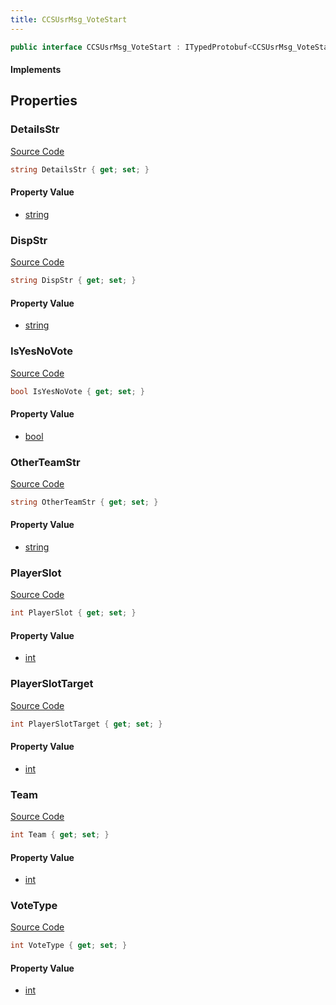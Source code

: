 ```yaml
---
title: CCSUsrMsg_VoteStart
---
```


```csharp
public interface CCSUsrMsg_VoteStart : ITypedProtobuf<CCSUsrMsg_VoteStart>, INativeHandle, INetMessage<CCSUsrMsg_VoteStart>, IDisposable
```

#### Implements

## Properties

### DetailsStr

[Source Code](https://github.com/swiftly-solution/swiftlys2/blob/beta/managed/src/SwiftlyS2.Generated/Protobufs/Interfaces/CCSUsrMsg_VoteStart.cs#L30)

```csharp
string DetailsStr { get; set; }
```

#### Property Value

- [string](https://learn.microsoft.com/dotnet/api/system.string)

### DispStr

[Source Code](https://github.com/swiftly-solution/swiftlys2/blob/beta/managed/src/SwiftlyS2.Generated/Protobufs/Interfaces/CCSUsrMsg_VoteStart.cs#L27)

```csharp
string DispStr { get; set; }
```

#### Property Value

- [string](https://learn.microsoft.com/dotnet/api/system.string)

### IsYesNoVote

[Source Code](https://github.com/swiftly-solution/swiftlys2/blob/beta/managed/src/SwiftlyS2.Generated/Protobufs/Interfaces/CCSUsrMsg_VoteStart.cs#L36)

```csharp
bool IsYesNoVote { get; set; }
```

#### Property Value

- [bool](https://learn.microsoft.com/dotnet/api/system.boolean)

### OtherTeamStr

[Source Code](https://github.com/swiftly-solution/swiftlys2/blob/beta/managed/src/SwiftlyS2.Generated/Protobufs/Interfaces/CCSUsrMsg_VoteStart.cs#L33)

```csharp
string OtherTeamStr { get; set; }
```

#### Property Value

- [string](https://learn.microsoft.com/dotnet/api/system.string)

### PlayerSlot

[Source Code](https://github.com/swiftly-solution/swiftlys2/blob/beta/managed/src/SwiftlyS2.Generated/Protobufs/Interfaces/CCSUsrMsg_VoteStart.cs#L21)

```csharp
int PlayerSlot { get; set; }
```

#### Property Value

- [int](https://learn.microsoft.com/dotnet/api/system.int32)

### PlayerSlotTarget

[Source Code](https://github.com/swiftly-solution/swiftlys2/blob/beta/managed/src/SwiftlyS2.Generated/Protobufs/Interfaces/CCSUsrMsg_VoteStart.cs#L39)

```csharp
int PlayerSlotTarget { get; set; }
```

#### Property Value

- [int](https://learn.microsoft.com/dotnet/api/system.int32)

### Team

[Source Code](https://github.com/swiftly-solution/swiftlys2/blob/beta/managed/src/SwiftlyS2.Generated/Protobufs/Interfaces/CCSUsrMsg_VoteStart.cs#L18)

```csharp
int Team { get; set; }
```

#### Property Value

- [int](https://learn.microsoft.com/dotnet/api/system.int32)

### VoteType

[Source Code](https://github.com/swiftly-solution/swiftlys2/blob/beta/managed/src/SwiftlyS2.Generated/Protobufs/Interfaces/CCSUsrMsg_VoteStart.cs#L24)

```csharp
int VoteType { get; set; }
```

#### Property Value

- [int](https://learn.microsoft.com/dotnet/api/system.int32)

